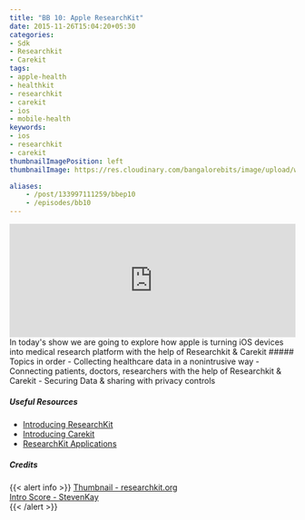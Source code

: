 ```yaml
---
title: "BB 10: Apple ResearchKit"
date: 2015-11-26T15:04:20+05:30
categories:
- Sdk
- Researchkit
- Carekit
tags:
- apple-health
- healthkit
- researchkit
- carekit
- ios
- mobile-health
keywords:
- ios
- researchkit
- carekit
thumbnailImagePosition: left
thumbnailImage: https://res.cloudinary.com/bangalorebits/image/upload/w_900,h_900,c_fill,r_max/v1517410303/bb-episode-assets/bb10-thumbnail.png

aliases:
    - /post/133997111259/bbep10
    - /episodes/bb10
---
```

<iframe frameborder='0' height='200px' scrolling='no' seamless src='https://embed.simplecast.com/fce87df5?color=f5f5f5' width='100%'></iframe>
<BR>
In today's show we are going to explore how apple is turning iOS devices into medical research platform with the help of Researchkit & Carekit
<!--more-->
##### Topics in order
- Collecting healthcare data in a nonintrusive way
- Connecting patients, doctors, researchers with the help of Researchkit & Carekit
- Securing Data & sharing with privacy controls

##### Useful Resources
  - [Introducing ResearchKit](https://researchkit.org)
  - [Introducing Carekit](https://carekit.org)
  - [ResearchKit Applications](https://researchkit.org/blog.html)


##### Credits

{{< alert info  >}}
  [Thumbnail - researchkit.org](https://www.blog.google/press/) <BR>
  [Intro Score - StevenKay](https://plus.google.com/+StevenKay_Detachment)<BR>
{{< /alert >}}
